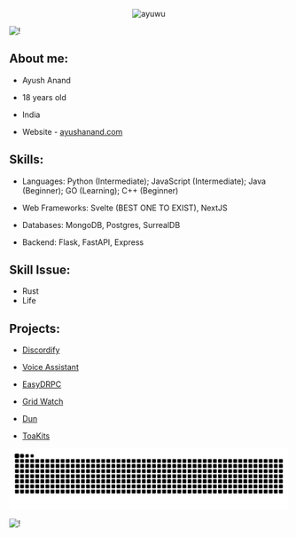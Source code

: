<p align="center"> <img src="https://komarev.com/ghpvc/?username=iayushanand&label=Profile+Views&color=7e49a8&style=for-the-badge" alt="ayuwu"/> </p>

![!](https://capsule-render.vercel.app/api?type=waving&height=200&color=be6dfc&text=Hi,%20I%20am%20Ayu&textBg=false&section=header&reversal=false&desc=Welcome%20to%20my%20Github&fontColor=ffffff&fontSize=54&fontAlignY=30&descAlignY=50&animation=twinkling)

<!-- <details open>
 <summary>🖼</summary>
<img align="right" width="300" height="648" src="https://wallpapers-clan.com/wp-content/uploads/2023/05/cute-anime-boy-art-wallpaper.jpg">
</details> -->

## About me:

- Ayush Anand

- 18 years old

- India

- Website - [ayushanand.com](https://www.ayushanand.com)

## Skills:

- Languages: Python (Intermediate); JavaScript (Intermediate); Java (Beginner); GO (Learning); C++ (Beginner)

- Web Frameworks: Svelte (BEST ONE TO EXIST), NextJS

- Databases: MongoDB, Postgres, SurrealDB

- Backend: Flask, FastAPI, Express

## Skill Issue:

- Rust
- Life

## Projects:

- [Discordify](https://github.com/iayushanand/discordify)

- [Voice Assistant](https://github.com/iayushanand/voice-assistant)

- [EasyDRPC](https://github.com/iayushanand/Easy-DRPC)

- [Grid Watch](https://github.com/iayushanand/Grid-Watch)

- [Dun](https://dun.ayuitz.xyz)

- [ToaKits](https://toakits.com)
<!---

### I write code (sometimes)

--->

<!---
 [![](https://discord.c99.nl/widget/theme-4/748053138354864229.png)](https://discord.gg/BrMtkWS8GS)

- 🔭 I’m currently working on: **Nothing :(**
- 🌱 I’m currently learning: **Nothing :(**
- ⚡ Fun fact: I have a [website](https://ayushanand.com/)

<!--<a href="https://discord.gg/BrMtkWS8GS"><img src="https://img.shields.io/discord/733027681184251937.svg?style=flat&label=Join%20Community&color=7289DA" alt="Join Community Badge"/></a>-->

<!-- <img src="https://github-readme-stats.vercel.app/api/top-langs/?username=iayushanand&hide_progress=false&theme=jolly&hide_border=true&bg_color=00000000" alt="ovi" /> ![](https://github-readme-stats.vercel.app/api?username=iayushanand\&rank_icon=github&theme=jolly&hide_border=true&bg_color=00000000)


<p align="center">
<img align="center" src = "https://github-readme-streak-stats.herokuapp.com/?user=iayushanand&theme=jolly&hide_border=true&bg_color=00000000">
</p>


<p align="center">ㅤㅤㅤ
ㅤㅤㅤ<img align="center" src = https://skillicons.dev/icons?i=py,java,html,css,tailwindcss,flask,fastapi,postgres,mongodb  ">
</p>

<!-- ![](https://capsule-render.vercel.app/api?type=slice&height=97&color=be6dfc&reversal=false&section=footer&&fontSize=30&fontColor=ffffff&desc=Thanks%20for%20visit&descAlignY=97&fontAlign=27) -->

![Snake animation](https://raw.githubusercontent.com/iayushanand/iayushanand/output/github-contribution-grid-snake-dark.svg)

<!--<img src="https://github-profile-trophy.vercel.app/?username=iayushanand&theme=juicyfresh&no-bg=true" />-->

<!--<a href="https://readme-jokes.vercel.app"><img align="center" src="https://readme-jokes.vercel.app/api" alt="README Jokes"></a> -->

![!](https://capsule-render.vercel.app/api?type=transparent&height=150&color=be6dfc&text=Thanks%20for%20visiting&section=footer&reversal=false&fontAlignY=80&fontSize=50&fontColor=ffff)

<!-- ##### Socials: -->
